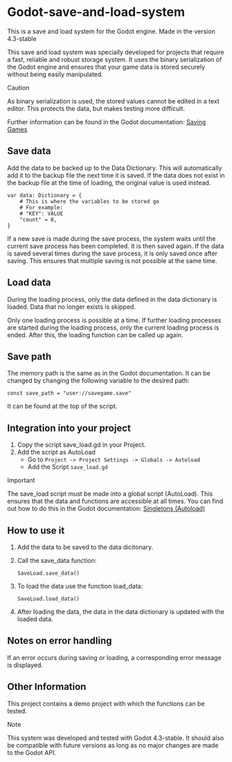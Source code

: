 # Godot-save-and-load-system
This is a save and load system for the Godot engine.
Made in the version 4.3-stable

This save and load system was specially developed for projects that require a fast, reliable and robust storage system. It uses the binary serialization of the Godot engine and ensures that your game data is stored securely without being easily manipulated.

> [!CAUTION]
> As binary serialization is used, the stored values cannot be edited in a text editor. This protects the data, but makes testing more difficult.

Further information can be found in the Godot documentation: [Saving Games](https://docs.godotengine.org/en/stable/tutorials/io/saving_games.html)

## Save data
Add the data to be backed up to the Data Dictionary. This will automatically add it to the backup file the next time it is saved.
If the data does not exist in the backup file at the time of loading, the original value is used instead.

```
var data: Dictionary = {
	# This is where the variables to be stored go
	# For example:
	# "KEY": VALUE
	"count" = 0,
}
```

If a new save is made during the save process, the system waits until the current save process has been completed. It is then saved again. If the data is saved several times during the save process, it is only saved once after saving.
This ensures that multiple saving is not possible at the same time.

## Load data
During the loading process, only the data defined in the data dictionary is loaded. Data that no longer exists is skipped.

Only one loading process is possible at a time. If further loading processes are started during the loading process, only the current loading process is ended. After this, the loading function can be called up again.

## Save path
The memory path is the same as in the Godot documentation. It can be changed by changing the following variable to the desired path:

`const save_path = "user://savegame.save"`

It can be found at the top of the script.

## Integration into your project
1. Copy the script save_load.gd in your Project.
2. Add the script as AutoLoad
   - Go to `Project -> Project Settings -> Globals -> Autoload`
   - Add the Script `save_load.gd`
> [!IMPORTANT]
> The save_load script must be made into a global script (AutoLoad). This ensures that the data and functions are accessible at all times.
> You can find out how to do this in the Godot documentation: [Singletons (Autoload)](https://docs.godotengine.org/en/stable/tutorials/scripting/singletons_autoload.html)

## How to use it
1. Add the data to be saved to the data dicitonary.
2. Call the save_data function:

    ```SaveLoad.save_data()```
4. To load the data use the function load_data:

    ```SaveLoad.load_data()```
6. After loading the data, the data in the data dictionary is updated with the loaded data.

## Notes on error handling
If an error occurs during saving or loading, a corresponding error message is displayed.

## Other Information
This project contains a demo project with which the functions can be tested.
> [!NOTE]
> This system was developed and tested with Godot 4.3-stable. It should also be compatible with future versions as long as no major changes are made to the Godot API.

